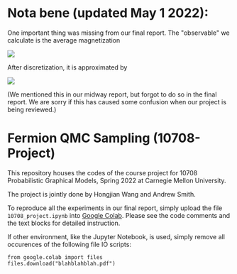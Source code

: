 # Nota bene (updated May 1 2022):

One important thing was missing from our final report. The "observable" we calculate is the average magnetization

<img src="https://render.githubusercontent.com/render/math?math=\mathcal{M}(\phi) =  \int \phi(x) d x.">

After discretization, it is approximated by

<img src="https://render.githubusercontent.com/render/math?math=\mathcal{M}(\phi) = \frac{1}{L \dotplus 1}\sum_{x=0}^L \phi(x).">


(We mentioned this in our midway report, but forgot to do so in the final report. We are sorry if this has caused some confusion when our project is being reviewed.)


# Fermion QMC Sampling (10708-Project)

This repository houses the codes of the course project for 10708 Probabilistic Graphical Models, Spring 2022 at Carnegie Mellon University.

The project is jointly done by Hongjian Wang and Andrew Smith.

To reproduce all the experiments in our final report, simply upload the file `10708_project.ipynb` into [Google Colab](https://colab.research.google.com/). Please see the code comments and the text blocks for detailed instruction.

If other environment, like the Jupyter Notebook, is used, simply remove all occurences of the following file IO scripts:
```
from google.colab import files
files.download("blahblahblah.pdf")
```
